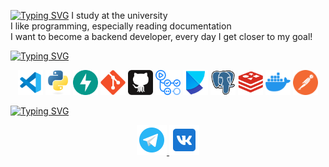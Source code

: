 [![Typing SVG](https://readme-typing-svg.demolab.com?font=Fira+Code&pause=1800&color=735BF7&background=FF000000&center=true&vCenter=true&width=500&lines=Hi+there%2C+I+am+toro+pazzo)](https://git.io/typing-svg)
        <!-- Intro -->
        </samp>
        I study at the university
        <br>
        I like programming, especially reading documentation
        <br>
        I want to become a backend developer, every day I get closer to my goal!
        </samp>
</p>

[![Typing SVG](https://readme-typing-svg.herokuapp.com?font=Agdasima&weight=600&size=25&pause=1000&color=0045F7&background=FFFFFF00&width=450&height=70&lines=+Languages+%26+Frameworks+%26+Tools++)](https://git.io/typing-svg)
<br>



<p align="center">
 <code><img title="vs code" height="40" src="images/icons8-код-визуальной-студии-2019-240 (1).png"></code>
 <code><img title="python" height="40" src="images/python-original.svg"></code>
 <code><img title="fastapi" height="40" src="images/fastapi.svg"></code>
 <code><img title="git" height="40" src="images/git-original.svg"></code>
 <code><img title="github" height="40" src="images/45_github-tile.e1be128b4e.svg"></code>
 <code><img title="github actions" height="40" src="images/GitHub Actions.png"></code>
 <code><img title="poetry" height="40" src="images/Python Poetry.png"></code>
 <code><img title="postgresql" height="40" src="images/postgresql.svg"></code>
 <code><img title="redis" height="40" src="images/redis_plain_wordmark_logo_icon_14635.png"></code>
 <code><img title="docker" height="40" src="images/icons8-docker-100.png"></code>
 <code><img title="postman" height="40" src="images/icons8-postman-is-the-only-complete-api-development-environment-96.png"></code>
 
 
 
 

<br>

[![Typing SVG](https://readme-typing-svg.herokuapp.com?font=Agdasima&weight=600&size=25&pause=1000&color=F70000&background=FFFFFF00&width=450&height=70&lines=Connect+with+me)](https://git.io/typing-svg)

<div align="center">
<a href="https://t.me/andremedvdv" target="_blank">
<img src="images/icons8-логотип-telegram-48.png" />
</a>
<a href="https://vk.com/wished4" target="_blank">
<img src="images/icons8-vkontakte-48.png" />
</a>
